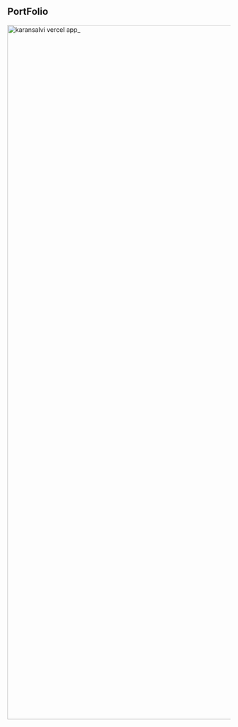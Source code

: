 ## PortFolio

<img width="1568" height="auto" alt="karansalvi vercel app_" src="https://github.com/user-attachments/assets/2d6dbd19-8a5b-426d-a3b7-7f4805148df7" />

